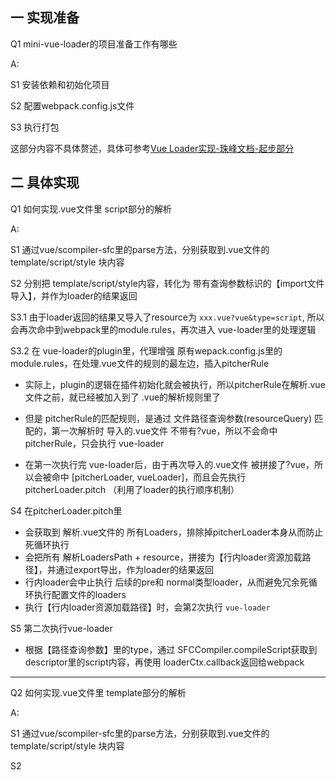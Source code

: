 
## 一 实现准备

Q1 mini-vue-loader的项目准备工作有哪些

A:

S1 安装依赖和初始化项目

S2 配置webpack.config.js文件

S3 执行打包

这部分内容不具体赘述，具体可参考[Vue Loader实现-珠峰文档-起步部分](http://www.zhufengpeixun.com/strong/html/156.vue-loader.html)



## 二 具体实现


Q1 如何实现.vue文件里 script部分的解析

A:

S1 通过vue/scompiler-sfc里的parse方法，分别获取到.vue文件的 template/script/style 块内容

S2 分别把 template/script/style内容，转化为 带有查询参数标识的【import文件导入】，并作为loader的结果返回

S3.1 由于loader返回的结果又导入了resource为 `xxx.vue?vue&type=script`, 所以会再次命中到webpack里的module.rules，再次进入 vue-loader里的处理逻辑

S3.2 在 vue-loader的plugin里，代理增强 原有wepack.config.js里的module.rules，在处理.vue文件的规则的最左边，插入pitcherRule
  - 实际上，plugin的逻辑在插件初始化就会被执行，所以pitcherRule在解析.vue文件之前，就已经被加入到了 .vue的解析规则里了

  - 但是 pitcherRule的匹配规则，是通过 文件路径查询参数(resourceQuery) 匹配的，第一次解析时 导入的.vue文件 不带有?vue，所以不会命中 pitcherRule，只会执行 vue-loader

  - 在第一次执行完 vue-loader后，由于再次导入的.vue文件 被拼接了?vue，所以会被命中 [pitcherLoader, vueLoader]，而且会先执行 pitcherLoader.pitch （利用了loader的执行顺序机制）


S4 在pitcherLoader.pitch里
  - 会获取到 解析.vue文件的 所有Loaders，排除掉pitcherLoader本身从而防止死循环执行
  - 会把所有 解析LoadersPath + resource，拼接为【行内loader资源加载路径】，并通过export导出，作为loader的结果返回
  - 行内loader会中止执行 后续的pre和 normal类型loader，从而避免冗余死循环执行配置文件的loaders
  - 执行【行内loader资源加载路径】时，会第2次执行 `vue-loader`


S5 第二次执行vue-loader
  - 根据【路径查询参数】里的type，通过 SFCCompiler.compileScript获取到descriptor里的script内容，再使用 loaderCtx.callback返回给webpack
 

--------------------------------------------------------
Q2 如何实现.vue文件里 template部分的解析

A:

S1 通过vue/scompiler-sfc里的parse方法，分别获取到.vue文件的 template/script/style 块内容

S2 




















